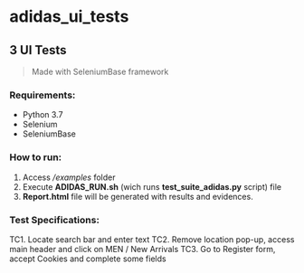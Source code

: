 # adidas_ui_tests

## 3 UI Tests

> Made with SeleniumBase framework

### Requirements:
- Python 3.7
- Selenium
- SeleniumBase


### How to run:
1. Access */examples* folder
2. Execute **ADIDAS_RUN.sh** (wich runs **test_suite_adidas.py** script) file
3. **Report.html** file will be generated with results and evidences.


### Test Specifications: 
TC1. Locate search bar and enter text
TC2. Remove location pop-up, access main header and click on MEN / New Arrivals
TC3. Go to Register form, accept Cookies and complete some fields
